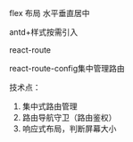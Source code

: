 flex 布局
水平垂直居中

antd+样式按需引入

react-route

react-route-config集中管理路由



技术点：

1. 集中式路由管理
2. 路由导航守卫（路由鉴权）
3. 响应式布局，判断屏幕大小